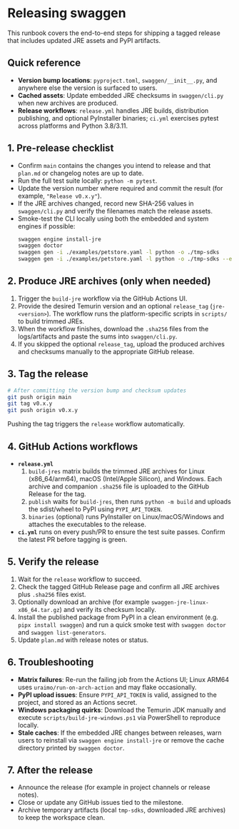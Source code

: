 # Releasing swaggen

This runbook covers the end-to-end steps for shipping a tagged release that includes updated JRE assets and PyPI artifacts.

## Quick reference
- **Version bump locations**: `pyproject.toml`, `swaggen/__init__.py`, and anywhere else the version is surfaced to users.
- **Cached assets**: Update embedded JRE checksums in `swaggen/cli.py` when new archives are produced.
- **Release workflows**: `release.yml` handles JRE builds, distribution publishing, and optional PyInstaller binaries; `ci.yml` exercises pytest across platforms and Python 3.8/3.11.

## 1. Pre-release checklist
- Confirm `main` contains the changes you intend to release and that `plan.md` or changelog notes are up to date.
- Run the full test suite locally: `python -m pytest`.
- Update the version number where required and commit the result (for example, `"Release v0.x.y"`).
- If the JRE archives changed, record new SHA-256 values in `swaggen/cli.py` and verify the filenames match the release assets.
- Smoke-test the CLI locally using both the embedded and system engines if possible:
  ```bash
  swaggen engine install-jre
  swaggen doctor
  swaggen gen -i ./examples/petstore.yaml -l python -o ./tmp-sdks
  swaggen gen -i ./examples/petstore.yaml -l python -o ./tmp-sdks --engine system
  ```

## 2. Produce JRE archives (only when needed)
1. Trigger the `build-jre` workflow via the GitHub Actions UI.
2. Provide the desired Temurin version and an optional `release_tag` (`jre-<version>`). The workflow runs the platform-specific scripts in `scripts/` to build trimmed JREs.
3. When the workflow finishes, download the `.sha256` files from the logs/artifacts and paste the sums into `swaggen/cli.py`.
4. If you skipped the optional `release_tag`, upload the produced archives and checksums manually to the appropriate GitHub release.

## 3. Tag the release
```bash
# After committing the version bump and checksum updates
git push origin main
git tag v0.x.y
git push origin v0.x.y
```

Pushing the tag triggers the `release` workflow automatically.

## 4. GitHub Actions workflows
- **`release.yml`**
  1. `build-jres` matrix builds the trimmed JRE archives for Linux (x86_64/arm64), macOS (Intel/Apple Silicon), and Windows. Each archive and companion `.sha256` file is uploaded to the GitHub Release for the tag.
  2. `publish` waits for `build-jres`, then runs `python -m build` and uploads the sdist/wheel to PyPI using `PYPI_API_TOKEN`.
  3. `binaries` (optional) runs PyInstaller on Linux/macOS/Windows and attaches the executables to the release.
- **`ci.yml`** runs on every push/PR to ensure the test suite passes. Confirm the latest PR before tagging is green.

## 5. Verify the release
1. Wait for the `release` workflow to succeed.
2. Check the tagged GitHub Release page and confirm all JRE archives plus `.sha256` files exist.
3. Optionally download an archive (for example `swaggen-jre-linux-x86_64.tar.gz`) and verify its checksum locally.
4. Install the published package from PyPI in a clean environment (e.g. `pipx install swaggen`) and run a quick smoke test with `swaggen doctor` and `swaggen list-generators`.
5. Update `plan.md` with release notes or status.

## 6. Troubleshooting
- **Matrix failures**: Re-run the failing job from the Actions UI; Linux ARM64 uses `uraimo/run-on-arch-action` and may flake occasionally.
- **PyPI upload issues**: Ensure `PYPI_API_TOKEN` is valid, assigned to the project, and stored as an Actions secret.
- **Windows packaging quirks**: Download the Temurin JDK manually and execute `scripts/build-jre-windows.ps1` via PowerShell to reproduce locally.
- **Stale caches**: If the embedded JRE changes between releases, warn users to reinstall via `swaggen engine install-jre` or remove the cache directory printed by `swaggen doctor`.

## 7. After the release
- Announce the release (for example in project channels or release notes).
- Close or update any GitHub issues tied to the milestone.
- Archive temporary artifacts (local `tmp-sdks`, downloaded JRE archives) to keep the workspace clean.
